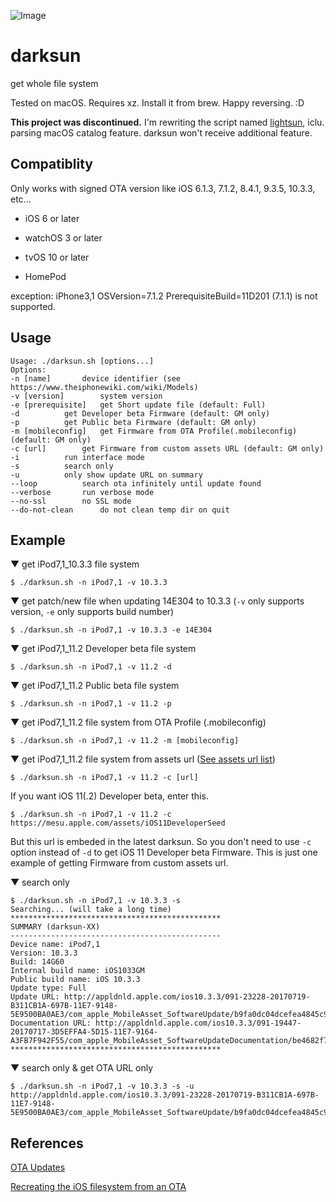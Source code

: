 ![Image](https://farm5.staticflickr.com/4212/35116006470_677981dc18_b.jpg)

# darksun

get whole file system

Tested on macOS. Requires xz. Install it from brew. Happy reversing. :D

**This project was discontinued.** I'm rewriting the script named [lightsun](https://github.com/pookjw/lightsun), iclu. parsing macOS catalog feature. darksun won't receive additional feature.

## Compatiblity

Only works with signed OTA version like iOS 6.1.3, 7.1.2, 8.4.1, 9.3.5, 10.3.3, etc...

- iOS 6 or later

- watchOS 3 or later

- tvOS 10 or later

- HomePod

exception: iPhone3,1 OSVersion=7.1.2 PrerequisiteBuild=11D201 (7.1.1) is not supported.

## Usage

	Usage: ./darksun.sh [options...]
	Options:
	-n [name]		device identifier (see https://www.theiphonewiki.com/wiki/Models)
	-v [version]		system version
	-e [prerequisite]	get Short update file (default: Full)
	-d			get Developer beta Firmware (default: GM only)
	-p			get Public beta Firmware (default: GM only)
	-m [mobileconfig]	get Firmware from OTA Profile(.mobileconfig) (default: GM only)
	-c [url]		get Firmware from custom assets URL (default: GM only)
	-i			run interface mode
	-s			search only
	-u			only show update URL on summary
	--loop			search ota infinitely until update found
	--verbose		run verbose mode
	--no-ssl		no SSL mode
	--do-not-clean		do not clean temp dir on quit

## Example

▼ get iPod7,1_10.3.3 file system

	$ ./darksun.sh -n iPod7,1 -v 10.3.3

▼ get patch/new file when updating 14E304 to 10.3.3 (`-v` only supports version, `-e` only supports build number)

	$ ./darksun.sh -n iPod7,1 -v 10.3.3 -e 14E304

▼ get iPod7,1_11.2 Developer beta file system

	$ ./darksun.sh -n iPod7,1 -v 11.2 -d

▼ get iPod7,1_11.2 Public beta file system

	$ ./darksun.sh -n iPod7,1 -v 11.2 -p

▼ get iPod7,1_11.2 file system from OTA Profile (.mobileconfig)

	$ ./darksun.sh -n iPod7,1 -v 11.2 -m [mobileconfig]

▼ get iPod7,1_11.2 file system from assets url ([See assets url list](https://www.theiphonewiki.com/wiki/OTA_Updates#External_links))

	$ ./darksun.sh -n iPod7,1 -v 11.2 -c [url]

If you want iOS 11(.2) Developer beta, enter this.

	$ ./darksun.sh -n iPod7,1 -v 11.2 -c https://mesu.apple.com/assets/iOS11DeveloperSeed

But this url is embeded in the latest darksun. So you don't need to use `-c` option instead of `-d` to get iOS 11 Developer beta Firmware. This is just one example of getting Firmware from custom assets url.

▼ search only
	
	$ ./darksun.sh -n iPod7,1 -v 10.3.3 -s
	Searching... (will take a long time)
	***********************************************
	SUMMARY (darksun-XX)
	-----------------------------------------------
	Device name: iPod7,1
	Version: 10.3.3
	Build: 14G60
	Internal build name: iOS1033GM
	Public build name: iOS 10.3.3
	Update type: Full
	Update URL: http://appldnld.apple.com/ios10.3.3/091-23228-20170719-B311CB1A-697B-11E7-9148-5E9500BA0AE3/com_apple_MobileAsset_SoftwareUpdate/b9fa0dc04dcefea4845c9ceeb2e7e80efc9e9ee6.zip
	Documentation URL: http://appldnld.apple.com/ios10.3.3/091-19447-20170717-3D5EFFA4-5D15-11E7-9164-A3FB7F942F55/com_apple_MobileAsset_SoftwareUpdateDocumentation/be4682f7d73df18e439955e0f128a3b5b81dbe14.zip
	***********************************************

▼ search only & get OTA URL only

	$ ./darksun.sh -n iPod7,1 -v 10.3.3 -s -u
	http://appldnld.apple.com/ios10.3.3/091-23228-20170719-B311CB1A-697B-11E7-9148-5E9500BA0AE3/com_apple_MobileAsset_SoftwareUpdate/b9fa0dc04dcefea4845c9ceeb2e7e80efc9e9ee6.zip

## References

[OTA Updates](https://www.theiphonewiki.com/wiki/OTA_Updates)

[Recreating the iOS filesystem from an OTA](http://newosxbook.com/articles/OTA3.html)

